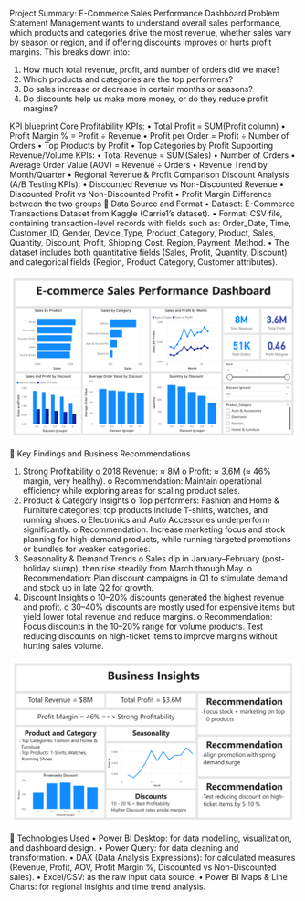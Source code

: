 Project Summary: E-Commerce Sales Performance Dashboard
Problem Statement
Management wants to understand overall sales performance, which products and categories drive the most revenue, whether sales vary by season or region, and if offering discounts improves or hurts profit margins.
This breaks down into:
1. How much total revenue, profit, and number of orders did we make?  
2. Which products and categories are the top performers?  
3. Do sales increase or decrease in certain months or seasons?  
4. Do discounts help us make more money, or do they reduce profit margins?

KPI blueprint
Core Profitability KPIs:
•	Total Profit = SUM(Profit column)
•	Profit Margin % = Profit ÷ Revenue
•	Profit per Order = Profit ÷ Number of Orders
•	Top Products by Profit
•	Top Categories by Profit
Supporting Revenue/Volume KPIs:
•	Total Revenue = SUM(Sales)
•	Number of Orders
•	Average Order Value (AOV) = Revenue ÷ Orders
•	Revenue Trend by Month/Quarter
•	Regional Revenue & Profit Comparison
Discount Analysis (A/B Testing KPIs):
•	Discounted Revenue vs Non-Discounted Revenue
•	Discounted Profit vs Non-Discounted Profit
•	Profit Margin Difference between the two groups
🔹 Data Source and Format
•	Dataset: E-Commerce Transactions Dataset from Kaggle (Carrie1’s dataset).
•	Format: CSV file, containing transaction-level records with fields such as:
Order_Date, Time, Customer_ID, Gender, Device_Type, Product_Category, Product, Sales, Quantity, Discount, Profit, Shipping_Cost, Region, Payment_Method.
•	The dataset includes both quantitative fields (Sales, Profit, Quantity, Discount) and categorical fields (Region, Product Category, Customer attributes).

![Alt text](images/photo1.png)

🔹 Key Findings and Business Recommendations
1.	Strong Profitability
o	2018 Revenue: ≈ 8M
o	Profit: ≈ 3.6M (≈ 46% margin, very healthy).
o	Recommendation: Maintain operational efficiency while exploring areas for scaling product sales.
2.	Product & Category Insights
o	Top performers: Fashion and Home & Furniture categories; top products include T-shirts, watches, and running shoes.
o	Electronics and Auto Accessories underperform significantly.
o	Recommendation: Increase marketing focus and stock planning for high-demand products, while running targeted promotions or bundles for weaker categories.
3.	Seasonality & Demand Trends
o	Sales dip in January–February (post-holiday slump), then rise steadily from March through May.
o	Recommendation: Plan discount campaigns in Q1 to stimulate demand and stock up in late Q2 for growth.
4.	Discount Insights
o	10–20% discounts generated the highest revenue and profit.
o	30–40% discounts are mostly used for expensive items but yield lower total revenue and reduce margins.
o	Recommendation: Focus discounts in the 10–20% range for volume products. Test reducing discounts on high-ticket items to improve margins without hurting sales volume.

![Alt text](images/photo2.png)

🔹 Technologies Used
•	Power BI Desktop: for data modelling, visualization, and dashboard design.
•	Power Query: for data cleaning and transformation.
•	DAX (Data Analysis Expressions): for calculated measures (Revenue, Profit, AOV, Profit Margin %, Discounted vs Non-Discounted sales).
•	Excel/CSV: as the raw input data source.
•	Power BI Maps & Line Charts: for regional insights and time trend analysis.
